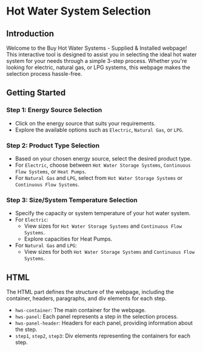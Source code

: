 # Hot Water System Selection

## Introduction

Welcome to the Buy Hot Water Systems - Supplied & Installed webpage! This interactive tool is designed to assist you in selecting the ideal hot water system for your needs through a simple 3-step process. Whether you're looking for electric, natural gas, or LPG systems, this webpage makes the selection process hassle-free.

## Getting Started

### Step 1: Energy Source Selection

- Click on the energy source that suits your requirements.
- Explore the available options such as `Electric`, `Natural Gas`, or `LPG`.

### Step 2: Product Type Selection

- Based on your chosen energy source, select the desired product type.
- For `Electric`, choose between `Hot Water Storage Systems`, `Continuous Flow Systems`, or `Heat Pumps`.
- For `Natural Gas` and `LPG`, select from `Hot Water Storage Systems` or `Continuous Flow Systems`.

### Step 3: Size/System Temperature Selection

- Specify the capacity or system temperature of your hot water system.
- For `Electric`:
  - View sizes for `Hot Water Storage Systems` and `Continuous Flow Systems`.
  - Explore capacities for Heat Pumps.
- For `Natural Gas` and `LPG`:
  - View sizes for both `Hot Water Storage Systems` and `Continuous Flow Systems`.

## HTML

The HTML part defines the structure of the webpage, including the container, headers, paragraphs, and div elements for each step.

- `hws-container`: The main container for the webpage.
- `hws-panel`: Each panel represents a step in the selection process.
- `hws-panel-header`: Headers for each panel, providing information about the step.
- `step1`, `step2`, `step3`: Div elements representing the containers for each step.
